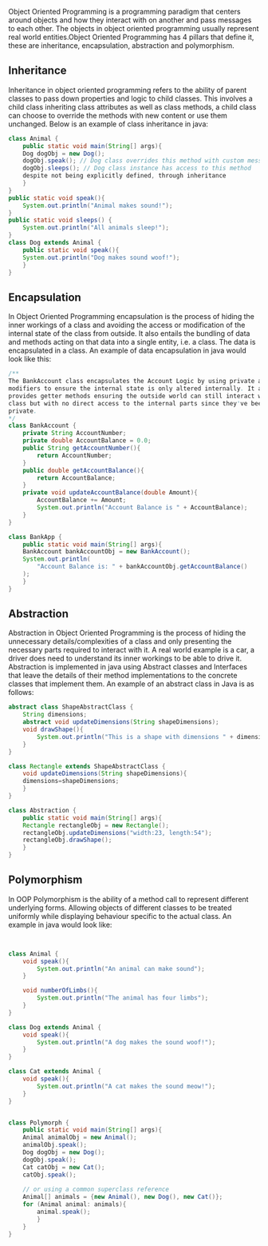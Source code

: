 Object Oriented Programming is a programming paradigm that centers around objects and how they interact with on another and pass messages to each other. The objects in object oriented programming usually represent real world entities.Object Oriented Programming has 4 pillars that define it, these are inheritance, encapsulation, abstraction and polymorphism.

## Inheritance
Inheritance in object oriented programming refers to the ability of parent classes to pass down properties and logic to child classes. This involves a child class inheriting class attributes as well as class methods, a child class can choose to override the methods with new content or use them unchanged. Below is an example of class inheritance in java:
```java
class Animal {
	public static void main(String[] args){
	Dog dogObj = new Dog();
	dogObj.speak(); // Dog class overrides this method with custom message
	dogObj.sleeps(); // Dog class instance has access to this method
	despite not being explicitly defined, through inheritance
	}
}
public static void speak(){
	System.out.println("Animal makes sound!");
}
public static void sleeps() {
	System.out.println("All animals sleep!");
}
class Dog extends Animal {
	public static void speak(){
	System.out.println("Dog makes sound woof!");
	}
}
```

## Encapsulation
In Object Oriented Programming encapsulation is the process of hiding the inner workings of a class and avoiding the access or modification of the internal state of the class from outside. It also entails the bundling of data and methods acting on that data into a single entity, i.e. a class. The data is encapsulated in a class. An example of data encapsulation in java would look like this:
```java
/**
The BankAccount class encapsulates the Account Logic by using private access
modifiers to ensure the internal state is only altered internally. It also
provides getter methods ensuring the outside world can still interact with the
class but with no direct access to the internal parts since they've been made
private.
*/
class BankAccount {
	private String AccountNumber;
	private double AccountBalance = 0.0;
	public String getAccountNumber(){
		return AccountNumber;
	}
	public double getAccountBalance(){
		return AccountBalance;
	}
	private void updateAccountBalance(double Amount){
		AccountBalance += Amount;
		System.out.println("Account Balance is " + AccountBalance);
	}
}

class BankApp {
	public static void main(String[] args){
	BankAccount bankAccountObj = new BankAccount();
	System.out.println(
		"Account Balance is: " + bankAccountObj.getAccountBalance()
	);
	}
}
```

## Abstraction
Abstraction in Object Oriented Programming is the process of hiding the unnecessary
details/complexities of a class and only presenting the necessary parts required to interact with it. A real world example is a car, a driver does need to understand its inner workings to be able to drive it. Abstraction is implemented in java using Abstract classes and Interfaces that leave the details of their method implementations to the concrete classes that implement them. An example of an abstract class in Java is as follows:
```java
abstract class ShapeAbstractClass {
	String dimensions;
	abstract void updateDimensions(String shapeDimensions);
	void drawShape(){
		System.out.println("This is a shape with dimensions " + dimensions);
	}
}

class Rectangle extends ShapeAbstractClass {
	void updateDimensions(String shapeDimensions){
	dimensions=shapeDimensions;
	}
}

class Abstraction {
	public static void main(String[] args){
	Rectangle rectangleObj = new Rectangle();
	rectangleObj.updateDimensions("width:23, length:54");
	rectangleObj.drawShape();
	}
}
```

## Polymorphism
In OOP Polymorphism is the ability of a method call to represent different underlying forms. Allowing objects of different classes to be treated uniformly while displaying behaviour specific to the actual class. An example in java would look like:
```java
  

class Animal {
	void speak(){
		System.out.println("An animal can make sound");
	}

	void numberOfLimbs(){
		System.out.println("The animal has four limbs");
	}
}

class Dog extends Animal {
	void speak(){
		System.out.println("A dog makes the sound woof!");
	}
}

class Cat extends Animal {
	void speak(){
		System.out.println("A cat makes the sound meow!");
	}
}


class Polymorph {
	public static void main(String[] args){
	Animal animalObj = new Animal();
	animalObj.speak();
	Dog dogObj = new Dog();
	dogObj.speak();
	Cat catObj = new Cat();
	catObj.speak();
	
	// or using a common superclass reference
	Animal[] animals = {new Animal(), new Dog(), new Cat()};
	for (Animal animal: animals){
		animal.speak();
		}
	}
}
```
